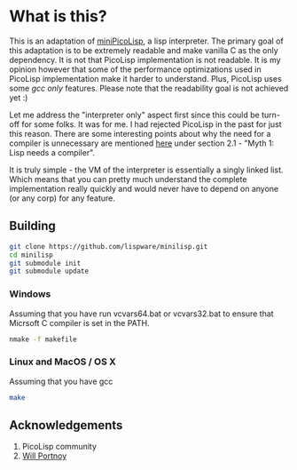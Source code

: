 # What is this?

This is an adaptation of [miniPicoLisp](https://picolisp.com/wiki/?embedded), a lisp interpreter. The primary goal of this adaptation is to be extremely readable and make vanilla C as the only dependency. It is not that PicoLisp implementation is not readable. It is my opinion however that some of the performance optimizations used in PicoLisp implementation make it harder to understand. Plus, PicoLisp uses some _gcc only_ features. Please note that the readability goal is not achieved yet :)

Let me address the "interpreter only" aspect first since this could be turn-off for some folks. It was for me. I had rejected PicoLisp in the past for just this reason. There are some interesting points about why the need for a compiler is unnecessary are mentioned [here](http://software-lab.de/radical.pdf) under section 2.1 - "Myth 1: Lisp needs a compiler".

It is truly simple - the VM of the interpreter is essentially a singly linked list. Which means that you can pretty much understand the complete implementation really quickly and would never have to depend on anyone (or any corp) for any feature.

## Building

```bash
git clone https://github.com/lispware/minilisp.git
cd minilisp
git submodule init
git submodule update
```

### Windows

Assuming that you have run vcvars64.bat or vcvars32.bat to ensure that Micrsoft C compiler is set in the PATH.
```bash
nmake -f makefile
```

### Linux and MacOS / OS X

Assuming that you have gcc
```bash
make
```

## Acknowledgements

1. PicoLisp community
2. [Will Portnoy](https://github.com/willportnoy)
